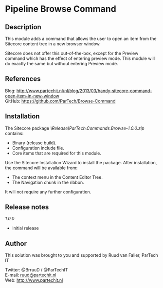 Pipeline Browse Command
=======================

Description
-----------
This module adds a command that allows the user to open an item from the Sitecore content tree in a new browser window.

Sitecore does not offer this out-of-the-box, except for the Preview command which has the effect of entering preview mode.
This module will do exactly the same but without entering Preview mode.


References
------------
Blog: http://www.partechit.nl/nl/blog/2013/03/handy-sitecore-command-open-item-in-new-window  
GitHub: https://github.com/ParTech/Browse-Command


Installation
------------
The Sitecore package *\Release\ParTech.Commands.Browse-1.0.0.zip* contains:
- Binary (release build).
- Configuration include file.
- Core items that are required for this module.

Use the Sitecore Installation Wizard to install the package.
After installation, the command will be available from:
- The context menu in the Content Editor Tree.
- The Navigation chunk in the ribbon.

It will not require any further configuration.


Release notes
-------------
*1.0.0*
- Initial release


Author
------
This solution was brought to you and supported by Ruud van Falier, ParTech IT

Twitter: @BrruuD / @ParTechIT   
E-mail: ruud@partechit.nl   
Web: http://www.partechit.nl
